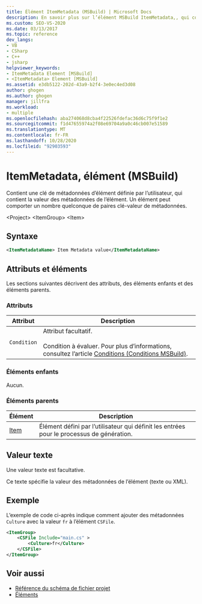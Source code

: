 ```yaml
---
title: Élément ItemMetadata (MSBuild) | Microsoft Docs
description: En savoir plus sur l’élément MSBuild ItemMetadata,, qui contient une clé de métadonnées d’élément définie par l’utilisateur qui a la valeur de métadonnées.
ms.custom: SEO-VS-2020
ms.date: 03/13/2017
ms.topic: reference
dev_langs:
- VB
- CSharp
- C++
- jsharp
helpviewer_keywords:
- ItemMetadata Element [MSBuild]
- <ItemMetadata> Element [MSBuild]
ms.assetid: e3db5122-202d-43a9-b2f4-3e0ec4ed3d08
author: ghogen
ms.author: ghogen
manager: jillfra
ms.workload:
- multiple
ms.openlocfilehash: aba274068d8cba4f22526fdefac36d6c75f9f1e2
ms.sourcegitcommit: f1d47655974a2f08e69704a9a0c46cb007e51589
ms.translationtype: MT
ms.contentlocale: fr-FR
ms.lasthandoff: 10/28/2020
ms.locfileid: "92903593"
---
```

# <a name="itemmetadata-element-msbuild"></a>ItemMetadata, élément (MSBuild)

Contient une clé de métadonnées d’élément définie par l’utilisateur, qui contient la valeur des métadonnées de l’élément. Un élément peut comporter un nombre quelconque de paires clé-valeur de métadonnées.

 \<Project> \<ItemGroup>
 \<Item>

## <a name="syntax"></a>Syntaxe

```xml
<ItemMetadataName> Item Metadata value</ItemMetadataName>
```

## <a name="attributes-and-elements"></a>Attributs et éléments

 Les sections suivantes décrivent des attributs, des éléments enfants et des éléments parents.

### <a name="attributes"></a>Attributs

|Attribut|Description|
|---------------|-----------------|
|`Condition`|Attribut facultatif.<br /><br /> Condition à évaluer. Pour plus d’informations, consultez l’article [Conditions (Conditions MSBuild)](../msbuild/msbuild-conditions.md).|

### <a name="child-elements"></a>Éléments enfants

 Aucun.

### <a name="parent-elements"></a>Éléments parents

|Élément|Description|
|-------------|-----------------|
|[Item](../msbuild/item-element-msbuild.md)|Élément défini par l’utilisateur qui définit les entrées pour le processus de génération.|

## <a name="text-value"></a>Valeur texte

 Une valeur texte est facultative.

 Ce texte spécifie la valeur des métadonnées de l’élément (texte ou XML).

## <a name="example"></a>Exemple

 L’exemple de code ci-après indique comment ajouter des métadonnées `Culture` avec la valeur `fr` à l’élément `CSFile`.

```xml
<ItemGroup>
    <CSFile Include="main.cs" >
        <Culture>fr</Culture>
    </CSFile>
</ItemGroup>
```

## <a name="see-also"></a>Voir aussi

- [Référence du schéma de fichier projet](../msbuild/msbuild-project-file-schema-reference.md)
- [Éléments](../msbuild/msbuild-items.md)
